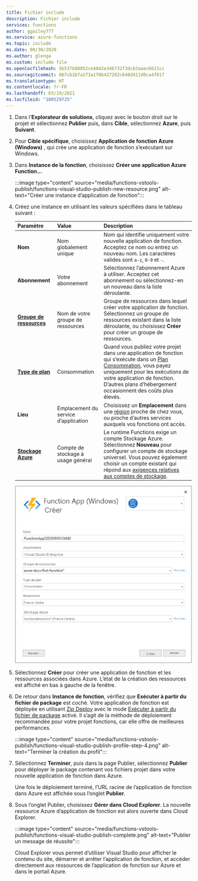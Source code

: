 ```yaml
---
title: Fichier include
description: Fichier include
services: functions
author: ggailey777
ms.service: azure-functions
ms.topic: include
ms.date: 09/30/2020
ms.author: glenga
ms.custom: include file
ms.openlocfilehash: 5b537b88052ce4042e346732f3dc63aaec6621cc
ms.sourcegitcommit: 867cb1b7a1f3a1f0b427282c648d411d0ca4f81f
ms.translationtype: HT
ms.contentlocale: fr-FR
ms.lasthandoff: 03/19/2021
ms.locfileid: "100529725"
---
```

1. Dans l’**Explorateur de solutions**, cliquez avec le bouton droit sur le projet et sélectionnez **Publier** puis, dans **Cible**, sélectionnez **Azure**, puis **Suivant**.

1. Pour **Cible spécifique**, choisissez **Application de fonction Azure (Windows)** , qui crée une application de fonction s’exécutant sur Windows.

1. Dans **Instance de la fonction**, choisissez **Créer une application Azure Function...** 

    :::image type="content" source="media/functions-vstools-publish/functions-visual-studio-publish-new-resource.png" alt-text="Créer une instance d’application de fonction":::

1. Créez une instance en utilisant les valeurs spécifiées dans le tableau suivant :

    | Paramètre      | Value  | Description                                |
    | ------------ |  ------- | -------------------------------------------------- |
    | **Nom** | Nom globalement unique | Nom qui identifie uniquement votre nouvelle application de fonction. Acceptez ce nom ou entrez un nouveau nom. Les caractères valides sont `a-z`, `0-9` et `-`. |
    | **Abonnement** | Votre abonnement | Sélectionnez l’abonnement Azure à utiliser. Acceptez cet abonnement ou sélectionnez-en un nouveau dans la liste déroulante. |
    | **[Groupe de ressources](../articles/azure-resource-manager/management/overview.md)** | Nom de votre groupe de ressources |  Groupe de ressources dans lequel créer votre application de fonction. Sélectionnez un groupe de ressources existant dans la liste déroulante, ou choisissez **Créer** pour créer un groupe de ressources.|
    | **[Type de plan](../articles/azure-functions/functions-scale.md)** | Consommation | Quand vous publiez votre projet dans une application de fonction qui s’exécute dans un [Plan Consommation](../articles/azure-functions/consumption-plan.md), vous payez uniquement pour les exécutions de votre application de fonction. D’autres plans d’hébergement occasionnent des coûts plus élevés. |
    | **Lieu** | Emplacement du service d’application | Choisissez un **Emplacement** dans une [région](https://azure.microsoft.com/regions/) proche de chez vous, ou proche d’autres services auxquels vos fonctions ont accès. |
    | **[Stockage Azure](../articles/azure-functions/storage-considerations.md)** | Compte de stockage à usage général | Le runtime Functions exige un compte Stockage Azure. Sélectionnez **Nouveau** pour configurer un compte de stockage universel. Vous pouvez également choisir un compte existant qui répond aux [exigences relatives aux comptes de stockage](../articles/azure-functions/storage-considerations.md#storage-account-requirements).  |

    ![Boîte de dialogue Créer App Service](./media/functions-vstools-publish/functions-visual-studio-publish.png)

1. Sélectionnez **Créer** pour créer une application de fonction et les ressources associées dans Azure. L’état de la création des ressources est affiché en bas à gauche de la fenêtre. 

1. De retour dans **Instance de fonction**, vérifiez que **Exécuter à partir du fichier de package** est coché. Votre application de fonction est déployée en utilisant [Zip Deploy](../articles/azure-functions/functions-deployment-technologies.md#zip-deploy) avec le mode [Exécuter à partir du fichier de package](../articles/azure-functions/run-functions-from-deployment-package.md) activé. Il s’agit de la méthode de déploiement recommandée pour votre projet fonctions, car elle offre de meilleures performances. 

    :::image type="content" source="media/functions-vstools-publish/functions-visual-studio-publish-profile-step-4.png" alt-text="Terminer la création du profil":::

1. Sélectionnez **Terminer**, puis dans la page Publier, sélectionnez **Publier** pour déployer le package contenant vos fichiers projet dans votre nouvelle application de fonction dans Azure. 

    Une fois le déploiement terminé, l’URL racine de l’application de fonction dans Azure est affichée sous l’onglet **Publier**. 
    
1.  Sous l’onglet Publier, choisissez **Gérer dans Cloud Explorer**. La nouvelle ressource Azure d’application de fonction est alors ouverte dans Cloud Explorer. 
    
    :::image type="content" source="media/functions-vstools-publish/functions-visual-studio-publish-complete.png" alt-text="Publier un message de réussite":::
    
    Cloud Explorer vous permet d’utiliser Visual Studio pour afficher le contenu du site, démarrer et arrêter l’application de fonction, et accéder directement aux ressources de l’application de fonction sur Azure et dans le portail Azure. 
